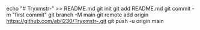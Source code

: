 echo "# Tryxmstr-" >> README.md
git init
git add README.md
git commit -m "first commit"
git branch -M main
git remote add origin https://github.com/abil230/Tryxmstr-.git
git push -u origin main
